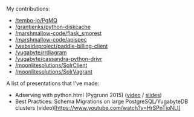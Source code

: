 My contributions:

* [/tembo-io/PgMQ](https://github.com/tembo-io/pgmq)
* [/grantjenks/python-diskcache](https://github.com/grantjenks/python-diskcache)
* [/marshmallow-code/flask_smorest](https://github.com/marshmallow-code/flask-smorest)
* [/marshmallow-code/apispec](https://github.com/marshmallow-code/apispec)
* [/websideproject/paddle-billing-client](https://github.com/websideproject/paddle-billing-client)
* [/yugabyte/rrdiagram](https://github.com/yugabyte/RRDiagram)
* [/yugabyte/cassandra-python-drivr](https://github.com/yugabyte/cassandra-python-driver)
* [/moonlitesolutions/SolrClient](https://github.com/moonlitesolutions/SolrClient)
* [/moonlitesolutions/SolrVagrant](https://github.com/moonlitesolutions/SolrVagrant)

A list of presentations that I've made:

* Adserving with python.html (Pygrunn 2015) ([video](https://www.youtube.com/watch?v=pPEIejME4_0&pp=ygUTemFhbCBkb3JpYW4gcHlncnVubg%3D%3D) / [slides](https://github.com/ddorian/ddorian/blob/master/adserving%20with%20python.html))
* Best Practices: Schema Migrations on large PostgreSQL/YugabyteDB clusters (video)[https://www.youtube.com/watch?v=HrSPnTioNLI]
